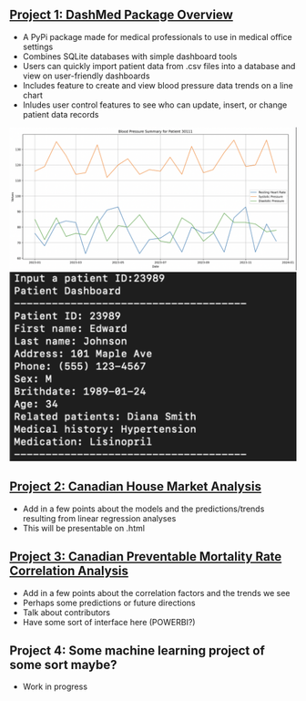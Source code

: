 ## [Project 1: DashMed Package Overview](https://github.com/mattangoh/DashMed)
* A PyPi package made for medical professionals to use in medical office settings
* Combines SQLite databases with simple dashboard tools
* Users can quickly import patient data from .csv files into a database and view on user-friendly dashboards
* Includes feature to create and view blood pressure data trends on a line chart
* Inludes user control features to see who can update, insert, or change patient data records

![](/images/bloodpressure.png)
![](/images/dashboard.png)

## [Project 2: Canadian House Market Analysis](https://github.com/shaytran/housemarket_analysis)
* Add in a few points about the models and the predictions/trends resulting from linear regression analyses
* This will be presentable on .html

## [Project 3: Canadian Preventable Mortality Rate Correlation Analysis](https://github.com/shaytran/preventablemortality_analysis)
* Add in a few points about the correlation factors and the trends we see
* Perhaps some predictions or future directions
* Talk about contributors
* Have some sort of interface here (POWERBI?)

## Project 4: Some machine learning project of some sort maybe?
* Work in progress
